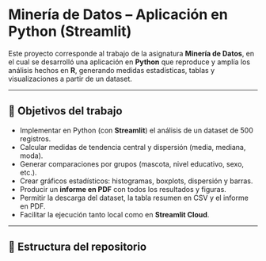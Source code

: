 # Minería de Datos – Aplicación en Python (Streamlit)

Este proyecto corresponde al trabajo de la asignatura **Minería de Datos**, en el cual se desarrolló una aplicación en **Python** que reproduce y amplía los análisis hechos en **R**, generando medidas estadísticas, tablas y visualizaciones a partir de un dataset.

---

## 📌 Objetivos del trabajo
- Implementar en Python (con **Streamlit**) el análisis de un dataset de 500 registros.
- Calcular medidas de tendencia central y dispersión (media, mediana, moda).
- Generar comparaciones por grupos (mascota, nivel educativo, sexo, etc.).
- Crear gráficos estadísticos: histogramas, boxplots, dispersión y barras.
- Producir un **informe en PDF** con todos los resultados y figuras.
- Permitir la descarga del dataset, la tabla resumen en CSV y el informe en PDF.
- Facilitar la ejecución tanto local como en **Streamlit Cloud**.

---

## 📂 Estructura del repositorio
